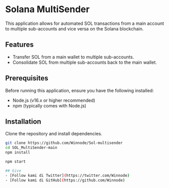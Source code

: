 # Solana MultiSender

This application allows for automated SOL transactions from a main account to multiple sub-accounts and vice versa on the Solana blockchain.

## Features

- Transfer SOL from a main wallet to multiple sub-accounts.
- Consolidate SOL from multiple sub-accounts back to the main wallet.

## Prerequisites

Before running this application, ensure you have the following installed:
- Node.js (v16.x or higher recommended)
- npm (typically comes with Node.js)

## Installation

Clone the repository and install dependencies.

```bash
git clone https://github.com/Winnode/Sol-multisender
cd SOL_MultiSender-main
npm install

npm start

## Give
- [Follow kami di Twitter](https://twitter.com/Winnode)
- [Follow kami di GitHub](https://github.com/Winnode)
